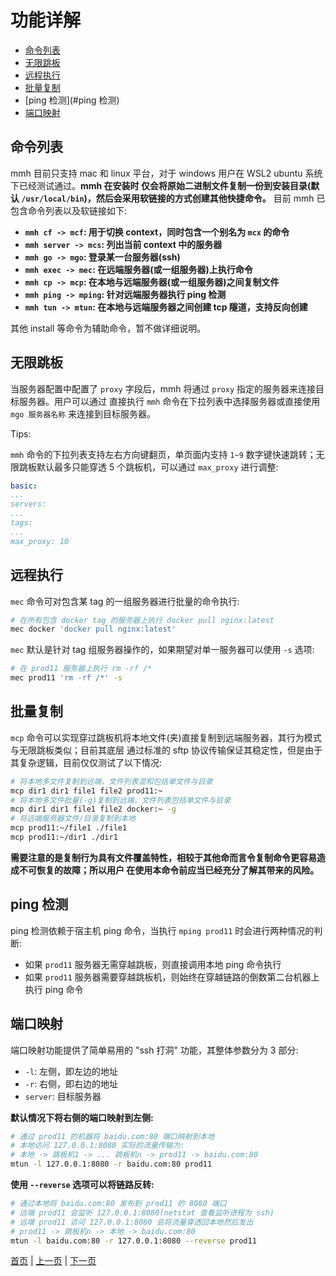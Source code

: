 # 功能详解

- [命令列表](#命令列表)
- [无限跳板](#无限跳板)
- [远程执行](#远程执行)
- [批量复制](#批量复制)
- [ping 检测](#ping 检测)
- [端口映射](#端口映射)

## 命令列表

mmh 目前只支持 mac 和 linux 平台，对于 windows 用户在 WSL2 ubuntu 系统下已经测试通过。**mmh 在安装时
仅会将原始二进制文件复制一份到安装目录(默认 `/usr/local/bin`)，然后会采用软链接的方式创建其他快捷命令。**
目前 mmh 已包含命令列表以及软链接如下:

- **`mmh cf -> mcf`: 用于切换 context，同时包含一个别名为 `mcx` 的命令**
- **`mmh server -> mcs`: 列出当前 context 中的服务器**
- **`mmh go -> mgo`: 登录某一台服务器(ssh)**
- **`mmh exec -> mec`: 在远端服务器(或一组服务器)上执行命令**
- **`mmh cp -> mcp`: 在本地与远端服务器(或一组服务器)之间复制文件**
- **`mmh ping -> mping`: 针对远端服务器执行 ping 检测**
- **`mmh tun -> mtun`: 在本地与远端服务器之间创建 tcp 隧道，支持反向创建**

其他 install 等命令为辅助命令，暂不做详细说明。

## 无限跳板

当服务器配置中配置了 `proxy` 字段后，mmh 将通过 `proxy` 指定的服务器来连接目标服务器。用户可以通过
直接执行 `mmh` 命令在下拉列表中选择服务器或直接使用 `mgo 服务器名称` 来连接到目标服务器。

Tips:

`mmh` 命令的下拉列表支持左右方向键翻页，单页面内支持 `1~9` 数字键快速跳转；无限跳板默认最多只能穿透
5 个跳板机，可以通过 `max_proxy` 进行调整:

``` yaml
basic:
...
servers:
...
tags:
...
max_proxy: 10
```

## 远程执行

`mec` 命令可对包含某 tag 的一组服务器进行批量的命令执行:

``` sh
# 在所有包含 docker tag 的服务器上执行 docker pull nginx:latest
mec docker 'docker pull nginx:latest'
```

`mec` 默认是针对 tag 组服务器操作的，如果期望对单一服务器可以使用 `-s` 选项:

``` sh
# 在 prod11 服务器上执行 rm -rf /*
mec prod11 'rm -rf /*' -s
```

## 批量复制

`mcp` 命令可以实现穿过跳板机将本地文件(夹)直接复制到远端服务器，其行为模式与无限跳板类似；目前其底层
通过标准的 sftp 协议传输保证其稳定性，但是由于其复杂逻辑，目前仅仅测试了以下情况:

``` sh
# 将本地多文件复制到远端，文件列表混和包括单文件与目录
mcp dir1 dir1 file1 file2 prod11:~
# 将本地多文件批量(-g)复制到远端，文件列表包括单文件与目录
mcp dir1 dir1 file1 file2 docker:~ -g
# 将远端服务器文件/目录复制到本地
mcp prod11:~/file1 ./file1
mcp prod11:~/dir1 ./dir1
```

**需要注意的是复制行为具有文件覆盖特性，相较于其他命而言令复制命令更容易造成不可恢复的故障；所以用户
在使用本命令前应当已经充分了解其带来的风险。**

## ping 检测

ping 检测依赖于宿主机 ping 命令，当执行 `mping prod11` 时会进行两种情况的判断:

- 如果 `prod11` 服务器无需穿越跳板，则直接调用本地 ping 命令执行
- 如果 `prod11` 服务器需要穿越跳板机，则始终在穿越链路的倒数第二台机器上执行 ping 命令

## 端口映射

端口映射功能提供了简单易用的 "ssh 打洞" 功能，其整体参数分为 3 部分:

- `-l`: 左侧，即左边的地址
- `-r`: 右侧，即右边的地址
- `server`: 目标服务器

**默认情况下将右侧的端口映射到左侧:**

``` sh
# 通过 prod11 的机器将 baidu.com:80 端口映射到本地
# 本地访问 127.0.0.1:8080 实际的流量传输为:
# 本地 -> 跳板机1 -> ... 跳板机n -> prod11 -> baidu.com:80
mtun -l 127.0.0.1:8080 -r baidu.com:80 prod11
```

**使用 `--reverse` 选项可以将链路反转:**

``` sh
# 通过本地将 baidu.com:80 发布到 prod11 的 8080 端口 
# 远端 prod11 会监听 127.0.0.1:8080(netstat 查看监听进程为 ssh)
# 远端 prod11 访问 127.0.0.1:8080 会将流量穿透回本地然后发出
# prod11 -> 跳板机n -> 本地 -> baidu.com:80
mtun -l baidu.com:80 -r 127.0.0.1:8080 --reverse prod11
```

[首页](.) | [上一页](config) | [下一页](advanced)

